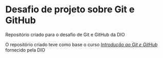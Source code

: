 # Desafio de projeto sobre Git e GitHub
Repositório criado para o desafio de Git e GitHub da DIO

O repositório criado teve como base o curso *[Introdução ao Git e GitHub](https://web.dio.me/course/introducao-ao-git-e-ao-github/learning/75b9fe49-6ed4-4480-83a7-7e37fc356aa9/?back=/home)*
 fornecido pela DIO
